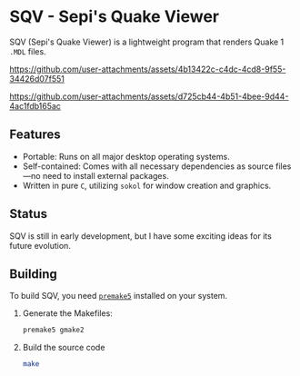 # SQV - Sepi's Quake Viewer

SQV (Sepi's Quake Viewer) is a lightweight program that renders Quake 1 `.MDL` files.

https://github.com/user-attachments/assets/4b13422c-c4dc-4cd8-9f55-34426d07f551

https://github.com/user-attachments/assets/d725cb44-4b51-4bee-9d44-4ac1fdb165ac


## Features
- Portable: Runs on all major desktop operating systems.
- Self-contained: Comes with all necessary dependencies as source files—no need to install external packages.
- Written in pure `C`, utilizing `sokol` for window creation and graphics.

## Status
SQV is still in early development, but I have some exciting ideas for its future evolution.

## Building
To build SQV, you need [`premake5`](https://premake.github.io/) installed on your system.

1. Generate the Makefiles:
   ```sh
   premake5 gmake2
   ```

2. Build the source code
   ```sh
   make
   ```
